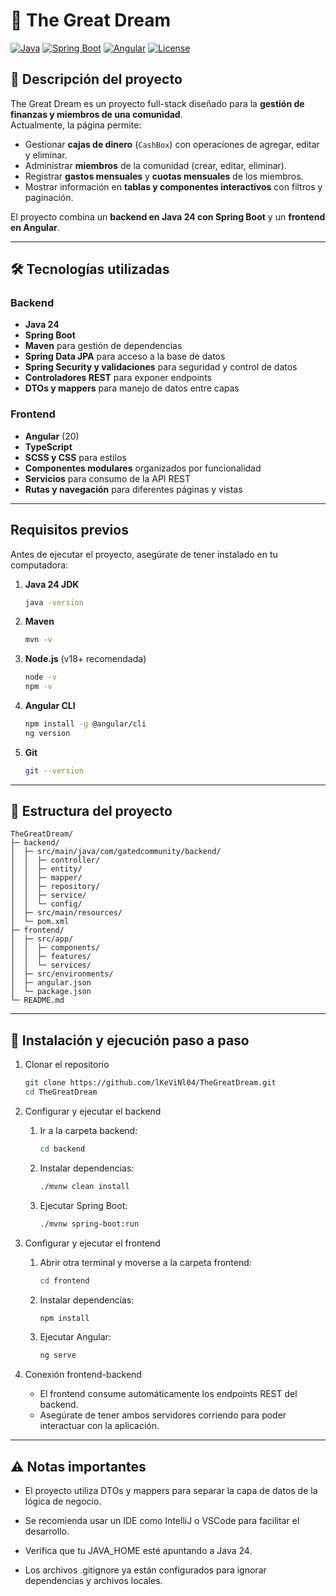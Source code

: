 # 🌟 The Great Dream

[![Java](https://img.shields.io/badge/Java-24-blue)](https://www.oracle.com/java/)
[![Spring Boot](https://img.shields.io/badge/Spring%20Boot-3.2.0-green)](https://spring.io/projects/spring-boot)
[![Angular](https://img.shields.io/badge/Angular-20-red)](https://angular.io/)
[![License](https://img.shields.io/badge/License-MIT-yellow)](LICENSE)

## 📖 Descripción del proyecto
The Great Dream es un proyecto full-stack diseñado para la **gestión de finanzas y miembros de una comunidad**.  
Actualmente, la página permite:

- Gestionar **cajas de dinero** (`CashBox`) con operaciones de agregar, editar y eliminar.
- Administrar **miembros** de la comunidad (crear, editar, eliminar).
- Registrar **gastos mensuales** y **cuotas mensuales** de los miembros.
- Mostrar información en **tablas y componentes interactivos** con filtros y paginación.

El proyecto combina un **backend en Java 24 con Spring Boot** y un **frontend en Angular**.

---

## 🛠 Tecnologías utilizadas

### Backend
- **Java 24**
- **Spring Boot**
- **Maven** para gestión de dependencias
- **Spring Data JPA** para acceso a la base de datos
- **Spring Security y validaciones** para seguridad y control de datos
- **Controladores REST** para exponer endpoints
- **DTOs y mappers** para manejo de datos entre capas

### Frontend
- **Angular** (20)
- **TypeScript**
- **SCSS y CSS** para estilos
- **Componentes modulares** organizados por funcionalidad
- **Servicios** para consumo de la API REST
- **Rutas y navegación** para diferentes páginas y vistas

---

## Requisitos previos

Antes de ejecutar el proyecto, asegúrate de tener instalado en tu computadora:

1. **Java 24 JDK**
   
   ```bash
   java -version
3. **Maven**
   
   ```bash
   mvn -v
   
5. **Node.js** (v18+ recomendada)
   
    ```bash
    node -v
    npm -v

7. **Angular CLI**
   
    ```bash
    npm install -g @angular/cli
    ng version

9. **Git**
    
    ```bash
    git --version

---
## 📂 Estructura del proyecto
    
    TheGreatDream/
    ├─ backend/
    │  ├─ src/main/java/com/gatedcommunity/backend/
    │  │  ├─ controller/
    │  │  ├─ entity/
    │  │  ├─ mapper/
    │  │  ├─ repository/
    │  │  ├─ service/
    │  │  └─ config/
    │  ├─ src/main/resources/
    │  └─ pom.xml
    ├─ frontend/
    │  ├─ src/app/
    │  │  ├─ components/
    │  │  ├─ features/
    │  │  └─ services/
    │  ├─ src/environments/
    │  ├─ angular.json
    │  └─ package.json
    └─ README.md

---
## 🚀 Instalación y ejecución paso a paso
1. Clonar el repositorio
   
    ```bash
    git clone https://github.com/lKeViNl04/TheGreatDream.git
    cd TheGreatDream

3. Configurar y ejecutar el backend
    1. Ir a la carpeta backend:
       
        ```bash
        cd backend
    3. Instalar dependencias:
       
        ```bash
        ./mvnw clean install
    5. Ejecutar Spring Boot:
       
        ```bash
        ./mvnw spring-boot:run

4. Configurar y ejecutar el frontend

    1. Abrir otra terminal y moverse a la carpeta frontend:
       
        ```bash
        cd frontend

    3. Instalar dependencias:
       
        ```bash
        npm install
    2. Ejecutar Angular:
       
        ```bash
        ng serve

5. Conexión frontend-backend

    - El frontend consume automáticamente los endpoints REST del backend.
    - Asegúrate de tener ambos servidores corriendo para poder interactuar con la aplicación.

---

## ⚠️ Notas importantes

- El proyecto utiliza DTOs y mappers para separar la capa de datos de la lógica de negocio.

- Se recomienda usar un IDE como IntelliJ o VSCode para facilitar el desarrollo.

- Verifica que tu JAVA_HOME esté apuntando a Java 24.

- Los archivos .gitignore ya están configurados para ignorar dependencias y archivos locales.







